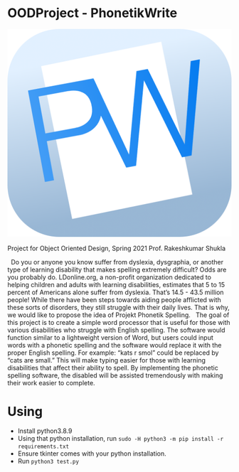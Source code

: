 # OODProject - PhonetikWrite

![PhonetikWrite](./resources/logo.png)

Project for Object Oriented Design, Spring 2021
Prof. Rakeshkumar Shukla

&nbsp;&nbsp;Do you or anyone you know suffer from dyslexia, dysgraphia, or another type of learning disability that makes spelling extremely difficult? Odds are you probably do. LDonline.org, a non-profit organization dedicated to helping children and adults with learning disabilities, estimates that 5 to 15 percent of Americans alone suffer from dyslexia. That’s 14.5 - 43.5 million people! While there have been steps towards aiding people afflicted with these sorts of disorders, they still struggle with their daily lives. That is why, we would like to propose the idea of Projekt Phonetik Spelling.
&nbsp;&nbsp;The goal of this project is to create a simple word processor that is useful for those with various disabilities who struggle with English spelling. The software would function similar to a lightweight version of Word, but users could input words with a phonetic spelling and the software would replace it with the proper English spelling. For example: “kats r smol” could be replaced by “cats are small.” This will make typing easier for those with learning disabilities that affect their ability to spell. By implementing the phonetic spelling software, the disabled will be assisted tremendously with making their work easier to complete.

# Using
- Install python3.8.9
- Using that python installation, run `sudo -H python3 -m pip install -r requirements.txt`
- Ensure tkinter comes with your python installation.
- Run `python3 test.py` 
